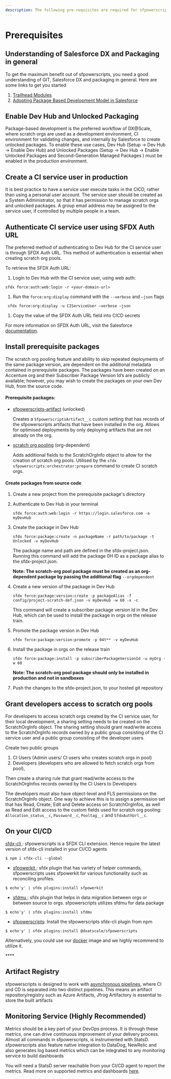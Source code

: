 ```yaml
---
description: The following pre-requisites are required for sfpowerscripts to work
---
```


# Prerequisites

## **Understanding of Salesforce DX and Packaging in general**

To get the maximum benefit out of sfpowerscripts, you need a good understanding of GIT, Salesforce DX and packaging in general. Here are some links to get you started

1. [Trailhead Modules](https://trailhead.salesforce.com/en/users/azlam/trailmixes/salesforce-dx)  
2. [Adopting Package Based Development Model in Salesforce](https://www.linkedin.com/pulse/adopting-package-based-development-model-salesforce-azlam-abdulsalam/?trk=read_related_article-card_title)

## Enable Dev Hub and Unlocked Packaging

Package-based development is the preferred workflow of DX@Scale, where scratch orgs are used as a development environment, CI environment for validating changes, and internally by Salesforce to create unlocked packages. To enable these use cases,  Dev Hub \(Setup -&gt; Dev Hub -&gt; Enable Dev Hub\) and Unlocked Packages \(Setup -&gt; Dev Hub -&gt; Enable Unlocked Packages and Second-Generation Managed Packages \) must be enabled in the production environment.

## Create a CI service user in production

It is best practice to have a service user execute tasks in the CICD, rather than using a personal user account. The service user should be created as a System Administrator, so that it has permission to manage scratch orgs and unlocked packages. A group email address may be assigned to the service user, if controlled by multiple people in a team. 

## Authenticate CI service user using SFDX Auth URL

The preferred method of authenticating to Dev Hub for the CI service user is through SFDX Auth URL. This method of authentication is essential when creating scratch org pools.

To retrieve the SFDX Auth URL:

1. Login to Dev Hub with the CI service user, using web auth:

```text
sfdx force:auth:web:login -r <your-domain-url>
```

1. Run the `force:org:display` command with the `--verbose` and `–json` flags

```text
 sfdx force:org:display -u CIServiceUser –verbose –json
```

1. Copy the value of the SFDX Auth URL field into CICD secrets

For more information on SFDX Auth URL, visit the Salesforce [documentation](https://developer.salesforce.com/docs/atlas.en-us.sfdx_cli_reference.meta/sfdx_cli_reference/cli_reference_auth_sfdxurl.htm).

## Install prerequisite packages

The scratch org pooling feature and ability to skip repeated deployments of the same package version, are dependent on the additional metadata contained in prerequisite packages. The packages have been created on an Accenture org and their Subscriber Package Version Id’s are publicly available; however, you may wish to create the packages on your own Dev Hub, from the source code.

#### Prerequisite packages:

* [sfpowerscripts-artifact](https://github.com/Accenture/sfpowerscripts/tree/develop/prerequisites/sfpowerscripts-artifact) \(unlocked\)



  Creates a `SfpowerscriptsArtifact__c` custom setting that has records of the sfpowerscripts artifacts that have been installed in the org. Allows for optimised deployments by only deploying artifacts that are not already on the org.

* [scratch org pooling](https://github.com/Accenture/sfpowerscripts/tree/develop/prerequisites/scratchorgpool) \(org-dependent\)



  Adds additional fields to the ScratchOrgInfo object to allow for the creation of scratch org pools. Utilised by the `sfdx sfpowerscripts:orchestrator:prepare` command to create CI scratch orgs. 

#### Create packages from source code

1. Create a new project from the prerequisite package's directory
2. Authenticate to Dev Hub in your terminal

   `sfdx force:auth:web:login -r https://login.salesforce.com -a myDevHub`

3. Create the package in Dev Hub

   `sfdx force:package:create -n packageName -r path/to/package -t Unlocked -v myDevHub`

   The package name and path are defined in the sfdx-project.json. Running this command will add the package 0H ID as a package alias to the sfdx-project.json.

   **Note: The scratch-org pool package must be created as an org-dependent package by passing the additional flag** `--orgdependent`

4. Create a new version of the package in Dev Hub

   `sfdx force:package:version:create -p packageAlias -f config/project-scratch-def.json -v myDevHub -w 60 -x -c` 

   This command will create a subscriber package version Id in the Dev Hub, which can be used to install the package in orgs on the release train.

5. Promote the package version in Dev Hub

   `sfdx force:package:version:promote -p 04t** -v myDevHub`

6. Install the package in orgs on the release train

   `sfdx force:package:install -p subscriberPackageVersionId -u myOrg -w 60`

   **Note: The scratch-org pool package should only be installed in production and not in sandboxes**

7. Push the changes to the sfdx-project.json, to your hosted git repository

## Grant developers access to scratch org pools

For developers to access scratch orgs created by the CI service user, for their local development, a sharing setting needs to be created on the ScratchOrgInfo object. The sharing setting should grant read/write access to the ScratchOrgInfo records owned by a public group consisting of the CI service user and a public group consisting of the developer users.  

Create two public groups

1. CI Users \(Admin users/ CI users who creates scratch orgs in pool\)
2. Developers \(developers who are allowed to fetch scratch orgs from pool\), 

Then create a sharing rule that grant read/write access to the ScratchOrgInfos records owned by the CI Users to Developers

The developers must also have object-level and FLS permissions on the ScratchOrgInfo object. One way to achieve this is to assign a permission set that has Read, Create, Edit and Delete access on ScratchOrgInfos, as well as Read and Edit access to the custom fields used for scratch org pooling: `Allocation_status__c`, `Password__c`, `Pooltag__c` and `SfdxAuthUrl__c`.

## **On your CI/CD**

[sfdx-cli ](https://www.npmjs.com/package/sfdx-cli): sfpowerscripts is a SFDX CLI extension. Hence require the latest version of sfdx-cli installed in your CI/CD agents

```text
$ npm i sfdx-cli --global
```

* [sfpowerkit ](https://github.com/accenture/sfpowerkit):  sfdx plugin that has variety of helper commands, sfpowerscripts uses sfpowerkit for various functionality such as reconciling profiles. 

```text
$ echo'y' | sfdx plugins:install sfpowerkit
```

* [sfdmu ](https://github.com/forcedotcom/SFDX-Data-Move-Utility): sfdx plugin that helps in data migration between orgs or between source to orgs. sfpowerscripts utilizes sfdmu for data package

```text
$ echo'y' | sfdx plugins:install sfdmu
```

* [sfpowerscripts](https://www.npmjs.com/package/@dxatscale/sfpowerscripts):  Install the sfpowerscripts sfdx-cli plugin from npm

```text
$ echo'y' | sfdx plugins:install @dxatscale/sfpowerscripts
```

Alternatively, you could use our [docker](docker.md) image and we highly recommend to utilize it.

\*\*\*\*

## **Artifact Registry**

sfpowerscripts is designed to work with [asynchronous pipelines](https://dxatscale.gitbook.io/sfpowerscripts/faq/orchestrator#is-there-a-pipeline-schematic-diagram-that-i-can-understand), where CI and CD is separated into two distinct pipelines. This means an artifact repository/registry such as Azure Artifacts, Jfrog Artifactory is essential to store the built artifacts

## **Monitoring Service \(Highly Recommended\)**

Metrics should be a key part of your DevOps process. It is through these metrics, one can drive continuous improvement of your delivery process. Almost all commands in sfpowerscripts, is instrumented with StatsD. sfpowerscripts also feature native integration to DataDog, NewRelic and also generates log based metrics which can be integrated to any monitoring service to build dashboards

You will need a StatsD server reachable from your CI/CD agent to report the metrics. Read more on supported metrics and dashboards [here](../faq/metrics-and-dashboards.md).

